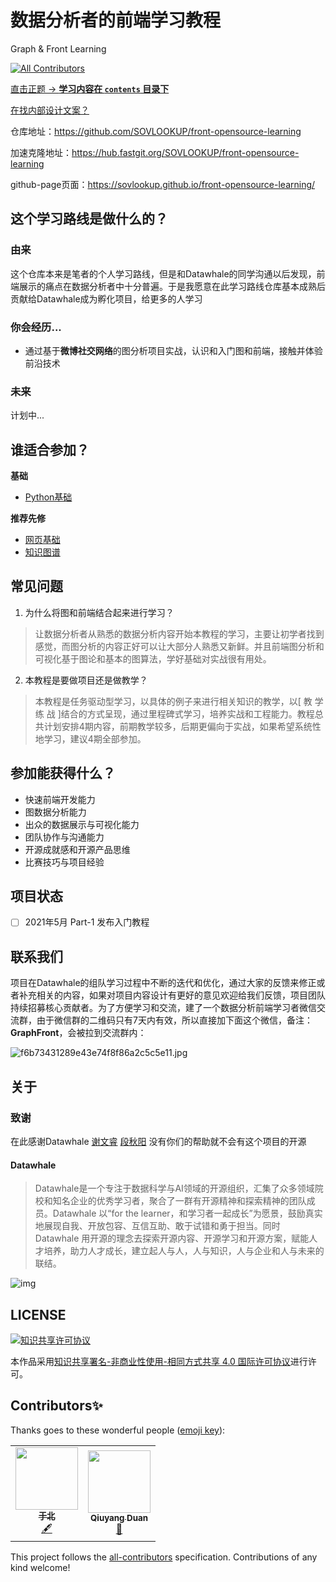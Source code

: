 # 数据分析者的前端学习教程
Graph & Front Learning

<!-- ALL-CONTRIBUTORS-BADGE:START - Do not remove or modify this section -->
[![All Contributors](https://img.shields.io/badge/all_contributors-2-orange.svg?style=flat-square)](#contributors-)
<!-- ALL-CONTRIBUTORS-BADGE:END -->

[直击正题 -> **学习内容在 `contents` 目录下**](https://sovlookup.github.io/front-opensource-learning/contents/)	

[在找内部设计文案？](./README.bak.md) 

仓库地址：https://github.com/SOVLOOKUP/front-opensource-learning

加速克隆地址：https://hub.fastgit.org/SOVLOOKUP/front-opensource-learning

github-page页面：https://sovlookup.github.io/front-opensource-learning/

## 这个学习路线是做什么的？

### 由来

这个仓库本来是笔者的个人学习路线，但是和Datawhale的同学沟通以后发现，前端展示的痛点在数据分析者中十分普遍。于是我愿意在此学习路线仓库基本成熟后贡献给Datawhale成为孵化项目，给更多的人学习

### 你会经历...

- 通过基于**微博社交网络**的图分析项目实战，认识和入门图和前端，接触并体验前沿技术

### 未来

计划中...

## 谁适合参加？

**基础**

- [Python基础](https://github.com/datawhalechina/team-learning-program/tree/master/PythonLanguage)

**推荐先修**

- [网页基础](https://github.com/datawhalechina/team-learning-program/blob/master/WebSpider/task1%20HTTP%E3%80%81%E7%BD%91%E9%A1%B5%E5%9F%BA%E7%A1%80%E3%80%81requests%E3%80%81API%E3%80%81JS.md)
- [知识图谱](https://github.com/datawhalechina/team-learning-nlp/tree/master/KnowledgeGraph_Basic)

## 常见问题

1. 为什么将图和前端结合起来进行学习？
  > 让数据分析者从熟悉的数据分析内容开始本教程的学习，主要让初学者找到感觉，而图分析的内容正好可以让大部分人熟悉又新鲜。并且前端图分析和可视化基于图论和基本的图算法，学好基础对实战很有用处。

2. 本教程是要做项目还是做教学？
  > 本教程是任务驱动型学习，以具体的例子来进行相关知识的教学，以[ 教 学 练 战 ]结合的方式呈现，通过里程碑式学习，培养实战和工程能力。教程总共计划安排4期内容，前期教学较多，后期更偏向于实战，如果希望系统性地学习，建议4期全部参加。

## 参加能获得什么？

- 快速前端开发能力
- 图数据分析能力
- 出众的数据展示与可视化能力
- 团队协作与沟通能力
- 开源成就感和开源产品思维
- 比赛技巧与项目经验

## 项目状态

- [ ] 2021年5月 Part-1 发布入门教程

## 联系我们

项目在Datawhale的组队学习过程中不断的迭代和优化，通过大家的反馈来修正或者补充相关的内容，如果对项目内容设计有更好的意见欢迎给我们反馈，项目团队持续招募核心贡献者。为了方便学习和交流，建了一个数据分析前端学习者微信交流群，由于微信群的二维码只有7天内有效，所以直接加下面这个微信，备注：**GraphFront**，会被拉到交流群内：

![f6b73431289e43e74f8f86a2c5c5e11.jpg](https://i.loli.net/2021/02/06/9PwM8dGHEfxmhQ1.jpg)

## 关于

### 致谢
在此感谢Datawhale [谢文睿](https://github.com/Sm1le) [段秋阳](https://github.com/DallasAutumn) 没有你们的帮助就不会有这个项目的开源

#### Datawhale

> Datawhale是一个专注于数据科学与AI领域的开源组织，汇集了众多领域院校和知名企业的优秀学习者，聚合了一群有开源精神和探索精神的团队成员。Datawhale 以“for the learner，和学习者一起成长”为愿景，鼓励真实地展现自我、开放包容、互信互助、敢于试错和勇于担当。同时 Datawhale 用开源的理念去探索开源内容、开源学习和开源方案，赋能人才培养，助力人才成长，建立起人与人，人与知识，人与企业和人与未来的联结。 

![img](https://camo.githubusercontent.com/3e2abf7af11f973963a28e6d3377e344d251af7ba7294d856d1712d31feb67fa/687474703a2f2f72796c756f2e6f73732d636e2d6368656e6764752e616c6979756e63732e636f6d2f6162632f696d6167652d32303230313231343130353830373032392e706e67)

## LICENSE

<a rel="license" href="http://creativecommons.org/licenses/by-nc-sa/4.0/"><img alt="知识共享许可协议" style="border-width:0" src="https://img.shields.io/badge/license-CC%20BY--NC--SA%204.0-green" /></a>

本作品采用<a rel="license" href="http://creativecommons.org/licenses/by-nc-sa/4.0/">知识共享署名-非商业性使用-相同方式共享 4.0 国际许可协议</a>进行许可。

## Contributors✨

Thanks goes to these wonderful people ([emoji key](https://allcontributors.org/docs/en/emoji-key)):
<!-- ALL-CONTRIBUTORS-LIST:START - Do not remove or modify this section -->
<!-- prettier-ignore-start -->
<!-- markdownlint-disable -->

<table>
  <tr>
    <td align="center"><a href="https://github.com/SOVLOOKUP"><img src="https://avatars.githubusercontent.com/u/53158137?v=4?s=100" width="100px;" alt=""/><br /><sub><b>于北</b></sub></a><br /><a href="#content-SOVLOOKUP" title="Content">🖋</a></td>
    <td align="center"><a href="https://github.com/DallasAutumn"><img src="https://avatars.githubusercontent.com/u/34374626?v=4?s=100" width="100px;" alt=""/><br /><sub><b>Qiuyang Duan</b></sub></a><br /><a href="#ideas-DallasAutumn" title="Ideas, Planning, & Feedback">🤔</a></td>
  </tr>
</table>



<!-- markdownlint-restore -->
<!-- prettier-ignore-end -->

<!-- ALL-CONTRIBUTORS-LIST:END -->

This project follows the [all-contributors](https://github.com/all-contributors/all-contributors) specification. Contributions of any kind welcome!

